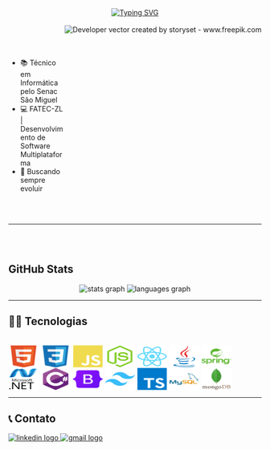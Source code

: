
<div align="center">
<a href="https://git.io/typing-svg"><img src="https://readme-typing-svg.demolab.com?font=Fira+Code&pause=1000&color=0000FF&center=true&vCenter=true&width=580&lines=Ol%C3%A1%2C+eu+sou+Guilherme Gonçalves!+Bem-vindo!+%F0%9F%91%8B%F0%9F%91%8B;Hi%2C+I'm+Guilherme Gonçalves!+Welcome!+%F0%9F%91%8B%F0%9F%91%8B" alt="Typing SVG" /></a>
</div>

 <br>
 
<img align="right" alt="Developer vector created by storyset - www.freepik.com" height="380" src="https://logiclifters.org/assets/coding-aa061567.png">

 <Br>
<Br>
<div>
</br>
  <ul>
    <li>📚 Técnico em Informática pelo Senac São Miguel</li>
    <li>💻 FATEC-ZL | Desenvolvimento de Software Multiplataforma</li>
    <li>🎯 Buscando sempre evoluir</li>
  </ul>
</div>
<br>
<Br>  

---
<br> <br>
<h2 align="left">GitHub Stats</h2>

<div align="center">
  <img src="https://github-readme-stats.vercel.app/api?hide_title=false&hide_rank=false&show_icons=true&include_all_commits=true&count_private=true&disable_animations=false&theme=github_dark&locale=en&hide_border=false&username=guilhermegg8" height="175" alt="stats graph"  />
  <img src="https://github-readme-stats.vercel.app/api/top-langs?locale=en&hide_title=false&layout=compact&card_width=550&langs_count=10&theme=github_dark&hide_border=false&username=guilhermegg8" height="175" alt="languages graph"  />
</div>  

---


<h2 align="left"">👨‍💻 Tecnologias</h2>
<div style="display: inline_block"><br>
  <img align="center" alt="HTML" height="45" width="60" src="https://raw.githubusercontent.com/devicons/devicon/master/icons/html5/html5-original.svg">
  <img align="center" alt="CSS" height="45" width="60" src="https://raw.githubusercontent.com/devicons/devicon/master/icons/css3/css3-original.svg">
  <img align="center" alt="Js" height="45" width="60" src="https://raw.githubusercontent.com/devicons/devicon/master/icons/javascript/javascript-plain.svg">
   <img align="center" alt="Nodejs" height="45" width="60" src="https://github.com/devicons/devicon/blob/master/icons/nodejs/nodejs-original.svg">
  <img align="center" alt="React" height="45" width="60" src="https://raw.githubusercontent.com/devicons/devicon/master/icons/react/react-original.svg">
  <img align="center" alt="Java" height="45" width="60" src="https://github.com/devicons/devicon/blob/master/icons/java/java-original.svg">
  <img align="center" alt="Spring" height="45" width="60" src="https://github.com/devicons/devicon/blob/master/icons/spring/spring-original-wordmark.svg">
  <img align="center" alt="DotNet" height="45" width="60" src="https://github.com/devicons/devicon/blob/master/icons/dot-net/dot-net-original-wordmark.svg">
  <img align="center" alt="Csharp" height="45" width="60" src="https://raw.githubusercontent.com/devicons/devicon/master/icons/csharp/csharp-original.svg">
  <img align="center" alt="Bootstrap" height="45" width="60" src="https://github.com/devicons/devicon/blob/master/icons/bootstrap/bootstrap-original.svg">
  <img align="center" alt="Tailwind" height="45" width="60" src="https://github.com/devicons/devicon/blob/master/icons/tailwindcss/tailwindcss-plain.svg">
  <img align="center" alt="Ts" height="45" width="60" src="https://github.com/devicons/devicon/blob/master/icons/typescript/typescript-original.svg">
  <img align="center" alt="MySQL" height="45" width="60" src="https://github.com/devicons/devicon/blob/master/icons/mysql/mysql-original-wordmark.svg">
  <img align="center" alt="MongoDB" height="45" width="60" src="https://github.com/devicons/devicon/blob/master/icons/mongodb/mongodb-original-wordmark.svg">
</div>

---

<h2 align="left">📞 Contato</h2>

  <a href="https://www.linkedin.com/in/guilherme-gon%C3%A7alves-a900101b1//" target="_blank">
    <img src="https://img.shields.io/static/v1?message=LinkedIn&logo=linkedin&label=&color=0077B5&logoColor=white&labelColor=&style=for-the-badge" height="35" alt="linkedin logo"  />
  </a>
    <a href="mailto:guiguigoncalvess@gmail.com" target="_blank">
    <img src="https://img.shields.io/static/v1?message=Gmail&logo=gmail&label=&color=D14836&logoColor=white&labelColor=&style=for-the-badge" height="35" alt="gmail logo"  />
  </a>

<!-- [![LinkedIn](https://img.shields.io/badge/-LinkedIn-000?style=for-the-badge&logo=linkedin&logoColor=FF00F6&color:FFF)](https://www.linkedin.com/in/guilherme-gon%C3%A7alves-a900101b1/)-->
